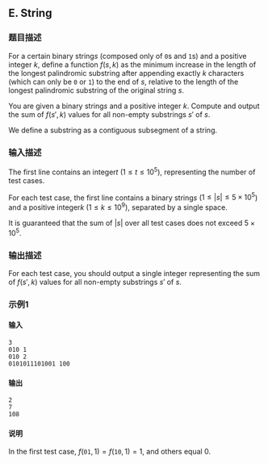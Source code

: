 ## E. String

### 题目描述

For a certain binary string$\textstyle s$ (composed only of $\textstyle \texttt{0}$s
and $\textstyle \texttt{1}$s) and a positive
integer $\textstyle k$, define a function $\textstyle f(s,k)$ as the minimum increase
in the length of the longest palindromic substring after appending
exactly $\textstyle k$ characters (which can
only be $\textstyle \texttt{0}$ or $\textstyle \texttt{1}$) to the end of $\textstyle s$, relative to the length of the
longest palindromic substring of the original string $\textstyle s$.

You are given a binary string$\textstyle s$ and a positive integer $\textstyle k$.
Compute and output the sum of $\textstyle f(s',k)$ values for all non-empty
substrings $\textstyle s'$ of $\textstyle s$.

We define a substring as a contiguous subsegment of a string.

### 输入描述

The first line contains an integer$\textstyle t$ ($\textstyle 1 \le t \le 10^5$), representing
the number of test cases.

For each test case, the first line contains a binary string$\textstyle s$ ($\textstyle 1 \le |s| \le 5 \times 10^5$)
and a positive integer$\textstyle k$ ($\textstyle 1 \le k \le 10^9$), separated by
a single space.

It is guaranteed that the sum of $\textstyle |s|$ over all test cases does not
exceed $\textstyle 5 \times 10^5$.

### 输出描述

For each test case, you should output a single integer representing the
sum of $\textstyle f(s',k)$ values for all
non-empty substrings $\textstyle s'$ of $\textstyle s$.

### 示例1

#### 输入

```plain
3
010 1
010 2
0101011101001 100
```

#### 输出

```plain
2
7
108
```

#### 说明

In the first test case, $\textstyle f(\texttt{01},1)=f(\texttt{10},1)=1$,
and others equal $\textstyle 0$.

